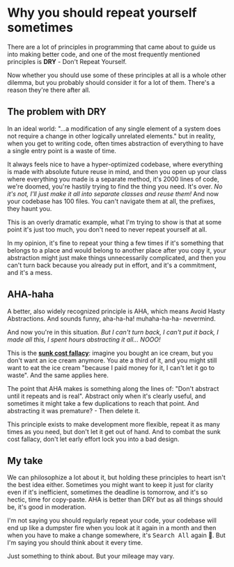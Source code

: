 # Why you should repeat yourself sometimes

There are a lot of principles in programming that came about to guide us into making better code, and one of the most frequently mentioned principles is **DRY** - Don't Repeat Yourself.

Now whether you should use some of these principles at all is a whole other dilemma, but you probably should consider it for a lot of them. There's a reason they're there after all.

## The problem with DRY

In an ideal world: "...a modification of any single element of a system does not require a change in other logically unrelated elements." but in reality, when you get to writing code, often times abstraction of everything to have a single entry point is a waste of time.

It always feels nice to have a hyper-optimized codebase, where everything is made with absolute future reuse in mind, and then you open up your class where everything you made is a separate method, it's 2000 lines of code, we're doomed, you're hastily trying to find the thing you need. It's over. *No it's not, I'll just make it all into separate classes and reuse them!* And now your codebase has 100 files. You can't navigate them at all, the prefixes, they haunt you.

This is an overly dramatic example, what I'm trying to show is that at some point it's just too much, you don't need to never repeat yourself at all.

In my opinion, it's fine to repeat your thing a few times if it's something that belongs to a place and would belong to another place after you copy it, your abstraction might just make things unnecessarily complicated, and then you can't turn back because you already put in effort, and it's a commitment, and it's a mess.

## AHA-haha
A better, also widely recognized principle is AHA, which means Avoid Hasty Abstractions. And sounds funny, aha-ha-ha! muhaha-ha-ha- nevermind.

And now you're in this situation. *But I can't turn back, I can't put it back, I made all this, I spent hours abstracting it all... NOOO!*

This is the **[sunk cost fallacy](https://en.wikipedia.org/wiki/Sunk_cost)**: imagine you bought an ice cream, but you don't want an ice cream anymore. You ate a third of it, and you might still want to eat the ice cream "because I paid money for it, I can't let it go to waste". And the same applies here.


The point that AHA makes is something along the lines of: "Don't abstract until it repeats and is real". Abstract only when it's clearly useful, and sometimes it might take a few duplications to reach that point. And abstracting it was premature? - Then delete it.

This principle exists to make development more flexible, repeat it as many times as you need, but don't let it get out of hand. And to combat the sunk cost fallacy, don't let early effort lock you into a bad design.

## My take

We can philosophize a lot about it, but holding these principles to heart isn't the best idea either. Sometimes you might want to keep it just for clarity even if it's inefficient, sometimes the deadline is tomorrow, and it's so hectic, time for copy-paste. AHA is better than DRY but as all things should be, it's good in moderation.

I'm not saying you should regularly repeat your code, your codebase will end up like a dumpster fire when you look at it again in a month and then when you have to make a change somewhere, it's <kbd><span class="kbd-span">Search All<span></kbd> again 🫠. But I'm saying you should think about it every time.

Just something to think about. But your mileage may vary.
